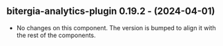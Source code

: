   ## bitergia-analytics-plugin 0.19.2 - (2024-04-01)
  
  * No changes on this component. The version is bumped to align it
    with the rest of the components.
